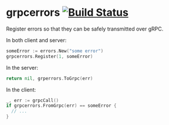 # grpcerrors [![Build Status](https://travis-ci.org/neilgarb/grpcerrors.svg?branch=master)](https://travis-ci.org/neilgarb/grpcerrors)

Register errors so that they can be safely transmitted over gRPC.

In both client and server:

```go
someError := errors.New("some error")
grpcerrors.Register(1, someError)
```

In the server:

```go
return nil, grperrors.ToGrpc(err)
```

In the client:

```go
_, err := grpcCall()
if grpcerrors.FromGrpc(err) == someError {
  // ...
}
```
